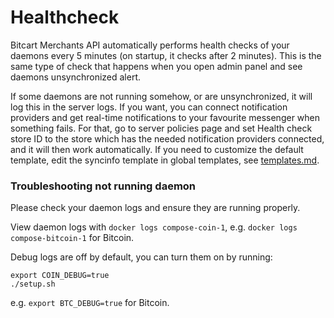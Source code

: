 # Healthcheck

Bitcart Merchants API automatically performs health checks of your daemons every 5 minutes (on startup, it checks after 2 minutes). This is the same type of check that happens when you open admin panel and see daemons unsynchronized alert.

If some daemons are not running somehow, or are unsynchronized, it will log this in the server logs. If you want, you can connect notification providers and get real-time notifications to your favourite messenger when something fails. For that, go to server policies page and set Health check store ID to the store which has the needed notification providers connected, and it will then work automatically. If you need to customize the default template, edit the syncinfo template in global templates, see [templates.md](templates.md "mention").

### Troubleshooting not running daemon

Please check your daemon logs and ensure they are running properly.

View daemon logs with `docker logs compose-coin-1`, e.g. `docker logs compose-bitcoin-1` for Bitcoin.

Debug logs are off by default, you can turn them on by running:

```
export COIN_DEBUG=true
./setup.sh
```

e.g. `export BTC_DEBUG=true` for Bitcoin.
